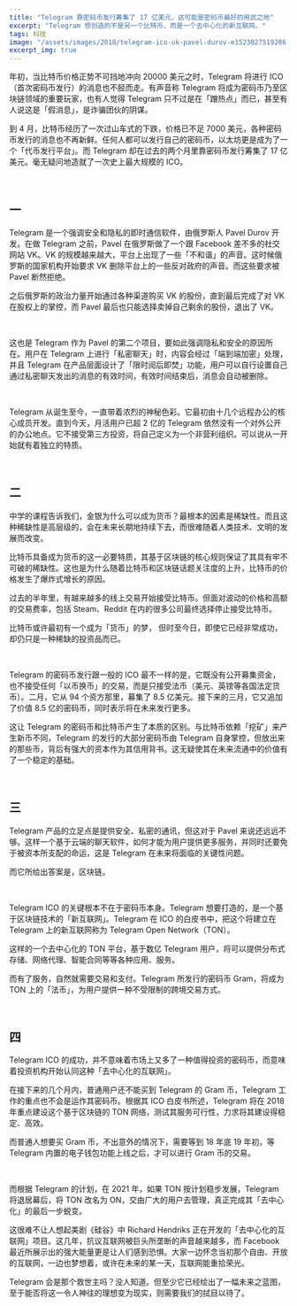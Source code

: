 ```yaml
---
title: "Telegram 靠密码币发行筹集了 17 亿美元，这可能是密码币最好的用武之地"
excerpt: "Telegram 想创造的不是另一个比特币，而是一个去中心化的新互联网。"
tags: 科技
image: "/assets/images/2018/telegram-ico-uk-pavel-durov-e1523027519286.jpg"
excerpt_img: true
---
```


年初，当比特币价格正势不可挡地冲向 20000 美元之时，Telegram 将进行 ICO（首次密码币发行）的消息也不胫而走。有声音称 Telegram 将成为密码币乃至区块链领域的重要玩家，也有人觉得 Telegram 只不过是在「蹭热点」而已，甚至有人说这是「假消息」，是诈骗团伙的阴谋。

到 4 月，比特币经历了一次过山车式的下跌，价格已不足 7000 美元，各种密码币发行的消息也不再新鲜。任何人都可以发行自己的密码币，以太坊更是成为了一个「代币发行平台」。而 Telegram 却在过去的两个月里靠密码币发行筹集了 17 亿美元。毫无疑问地造就了一次史上最大规模的 ICO。

<br>

## 一
Telegram 是一个强调安全和隐私的即时通信软件，由俄罗斯人 Pavel Durov 开发。在做 Telegram 之前，Pavel 在俄罗斯做了一个跟 Facebook 差不多的社交网站 VK。VK 的规模越来越大，平台上出现了一些「不和谐」的声音。这时候俄罗斯的国家机构开始要求 VK 删除平台上的一些反对政府的声音。而这些要求被 Pavel 断然拒绝。

之后俄罗斯的政治力量开始通过各种渠道购买 VK 的股份，直到最后完成了对 VK 在股权上的掌控，而 Pavel 最后也只能选择卖掉自己剩余的股份，退出了 VK。

<br>

这也是 Telegram 作为 Pavel 的第二个项目，要如此强调隐私和安全的原因所在。用户在 Telegram 上进行「私密聊天」时，内容会经过「端到端加密」处理，并且 Telegram 在产品层面设计了「限时阅后即焚」功能，用户可以自行设置自己通过私密聊天发出的消息的有效时间，有效时间结束后，消息会自动被删除。

<br>

Telegram 从诞生至今，一直带着浓烈的神秘色彩。它最初由十几个远程办公的核心成员开发。直到今天，月活用户已超 2 亿的 Telegram 依然没有一个对外公开的办公地点。它不接受第三方投资，将自己定义为一个非营利组织。可以说从一开始就有着独立的特质。

<br>

## 二
中学的课程告诉我们，金银为什么可以成为货币？最根本的因素是稀缺性。而且这种稀缺性是高层级的，会在未来长期地持续下去，而很难随着人类技术、文明的发展而改变。

比特币具备成为货币的这一必要特质，其基于区块链的核心规则保证了其具有牢不可破的稀缺性。这也是为什么随着比特币和区块链话题关注度的上升，比特币的价格发生了爆炸式增长的原因。

过去的半年里，有越来越多的线上交易开始接受比特币。但面对波动的价格和高额的交易费率，包括 Steam、Reddit 在内的很多公司最终选择停止接受比特币。

比特币或许最初有一个成为「货币」的梦， 但时至今日，即使它已经非常成功，却仍只是一种稀缺的投资品而已。

<br>

Telegram 的密码币发行跟一般的 ICO 最不一样的是，它既没有公开募集资金，也不接受任何「以币换币」的交易，而是只接受法币（美元、英镑等各国法定货币）。二月，它从 94 个资方那里，募集了 8.5 亿美元。接下来的三月，它又追加了价值 8.5 亿的密码币，同时表示将在未来发行更多。

这让 Telegram 的密码币和比特币产生了本质的区别。与比特币依赖「挖矿」来产生新币不同，Telegram 的发行的大部分密码币由 Telegram 自身掌控，但放出来的那些币，背后有强大的资本作为其信用背书。这无疑使其在未来流通中的价值有了一个稳定的基础。

<br>

## 三
Telegram 产品的立足点是提供安全、私密的通讯，但这对于 Pavel 来说还远远不够。这样一个基于云端的聊天软件，如何才能为用户提供更多服务，并同时还要免于被资本所支配的命运，这是 Telegram 在未来将面临的关键性问题。

而它所给出答案是，区块链。

<br>

Telegram ICO 的关键根本不在于密码币本身。Telegram 想要打造的，是一个基于区块链技术的「新互联网」。Telegram 在 ICO 的白皮书中，把这个将建立在 Telegram 上的新互联网称为 Telegram Open Network（TON）。

这样的一个去中心化的 TON 平台，基于数亿 Telegram 用户，将可以提供分布式存储、网络代理、智能合同等等各种应用、服务。

而有了服务，自然就需要交易和支付。Telegram 所发行的密码币 Gram，将成为 TON 上的「法币」，为用户提供一种不受限制的跨境交易方式。

<br>

## 四
Telegram ICO 的成功，并不意味着市场上又多了一种值得投资的密码币，而意味着投资机构开始认同这种「去中心化的互联网」。

在接下来的几个月内，普通用户还不能买到 Telegram 的 Gram 币，Telegram 工作的重点也不会是运作其密码币。根据其 ICO 白皮书所述，Telegram 将在 2018 年重点建设这个基于区块链的  TON 网络，测试其服务可行性，力求将其建设得稳定、高效。

而普通人想要买 Gram 币，不出意外的情况下，需要等到 18 年底 19 年初，等 Telegram 内置的电子钱包功能上线之后，才可以进行 Gram 币的交易。

<br>

而根据 Telegram 的计划，在 2021 年，如果 TON 按计划稳步发展，Telegram 将退居幕后，将 TON 改名为 ON，交由广大的用户去管理，真正完成其「去中心化」的最后一步蜕变。

这很难不让人想起美剧《硅谷》中 Richard Hendriks 正在开发的「去中心化的互联网」项目。这几年，抗议互联网被巨头所垄断的声音越来越多，而 Facebook 最近所展示出的强大能量更是让人们感到恐惧。大家一边怀念当初那个自由、开放的互联网，一边也梦想着，或许在未来的某一天，互联网能重拾荣光。

Telegram 会是那个救世主吗？没人知道。但至少它已经绘出了一幅未来之蓝图，至于能否将这一令人神往的理想变为现实，则需要我们的拭目以待了。